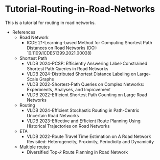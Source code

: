 # Tutorial-Routing-in-Road-Networks

This is a tutorial for routing in road networks.



- References
  - Road Network
    - ICDE 21-Learning-based Method for Computing Shortest Path Distances on Road Networks (DOI: 10.1109/ICDE51399.2021.00038)
  - Shortest Path
    - VLDB 2024-PCSP: Efficiently Answering Label-Constrained Shortest Path Queries in Road Networks
    - VLDB 2024-Distributed Shortest Distance Labeling on Large-Scale Graphs
    - VLDB 2022-Shortest-Path Queries on Complex Networks: Experiments, Analyses, and Improvement
    - VLDB 2022-Efficient Shortest Path Counting on Large Road Networks
  - Routing
    - VLDB 2024-Efficient Stochastic Routing in Path-Centric Uncertain Road Networks
    - VLDB 2023-Effective and Efficient Route Planning Using Historical Trajectories on Road Networks
  - ETA
    - VLDB 2022-Route Travel Time Estimation on A Road Network Revisited: Heterogeneity, Proximity, Periodicity and Dynamicity
  - Multiple routes
    - Diversified Top-𝑘 Route Planning in Road Network